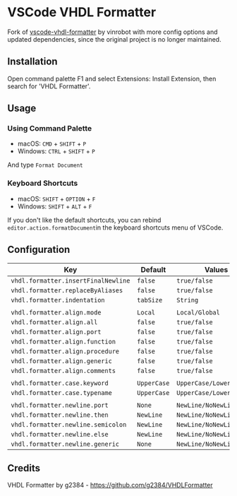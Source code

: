 # VSCode VHDL Formatter

Fork of [vscode-vhdl-formatter](https://github.com/Vinrobot/vscode-vhdl-formatter) by vinrobot with more config options and updated dependencies, since the original project is no longer maintained.

## Installation

Open command palette F1 and select Extensions: Install Extension, then search for 'VHDL Formatter'.

## Usage

### Using Command Palette

- macOS: `CMD` + `SHIFT` + `P`
- Windows: `CTRL` + `SHIFT` + `P`

And type `Format Document`

### Keyboard Shortcuts

- macOS: `SHIFT` + `OPTION` + `F`
- Windows: `SHIFT` + `ALT` + `F`

If you don't like the default shortcuts, you can rebind `editor.action.formatDocument`in the keyboard shortcuts menu of VSCode.

## Configuration

| Key                                  | Default     | Values                   |
|--------------------------------------|-------------|--------------------------|
| `vhdl.formatter.insertFinalNewline`  | `false`     | `true/false`             |
| `vhdl.formatter.replaceByAliases`    | `false`     | `true/false`             |
| `vhdl.formatter.indentation`         | `tabSize`   | `String`                 |
|                                      |             |                          |
| `vhdl.formatter.align.mode`          | `Local`     | `Local/Global`           |
| `vhdl.formatter.align.all`           | `false`     | `true/false`             |
| `vhdl.formatter.align.port`          | `false`     | `true/false`             |
| `vhdl.formatter.align.function`      | `false`     | `true/false`             |
| `vhdl.formatter.align.procedure`     | `false`     | `true/false`             |
| `vhdl.formatter.align.generic`       | `false`     | `true/false`             |
| `vhdl.formatter.align.comments`      | `false`     | `true/false`             |
|                                      |             |                          |
| `vhdl.formatter.case.keyword`        | `UpperCase` | `UpperCase/LowerCase`    |
| `vhdl.formatter.case.typename`       | `UpperCase` | `UpperCase/LowerCase`    |
|                                      |             |                          |
| `vhdl.formatter.newline.port`        | `None`      | `NewLine/NoNewLine/None` |
| `vhdl.formatter.newline.then`        | `NewLine`   | `NewLine/NoNewLine/None` |
| `vhdl.formatter.newline.semicolon`   | `NewLine`   | `NewLine/NoNewLine/None` |
| `vhdl.formatter.newline.else`        | `NewLine`   | `NewLine/NoNewLine/None` |
| `vhdl.formatter.newline.generic`     | `None`      | `NewLine/NoNewLine/None` |


## Credits

VHDL Formatter by g2384 - https://github.com/g2384/VHDLFormatter
